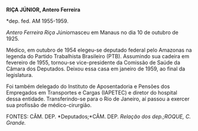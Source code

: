**RIÇA JÚNIOR, Antero Ferreira**

\*dep. fed. AM 1955-1959.

*Antero Ferreira Riça Júnior*nasceu em Manaus no dia 10 de outubro de
1925.

Médico, em outubro de 1954 elegeu-se deputado federal pelo Amazonas na
legenda do Partido Trabalhista Brasileiro (PTB). Assumindo sua cadeira
em fevereiro de 1955, tornou-se vice-presidente da Comissão de Saúde da
Câmara dos Deputados. Deixou essa casa em janeiro de 1959, ao final da
legislatura.

Foi também delegado do Instituto de Aposentadoria e Pensões dos
Empregados em Transportes e Cargas (IAPETEC) e diretor do hospital dessa
entidade. Transferindo-se para o Rio de Janeiro, aí passou a exercer sua
profissão de médico-cirurgião.

FONTES: CÂM. DEP. *Deputados;*CÂM. DEP. *Relação dos dep.;*ROQUE, C*.
Grande.*

 

